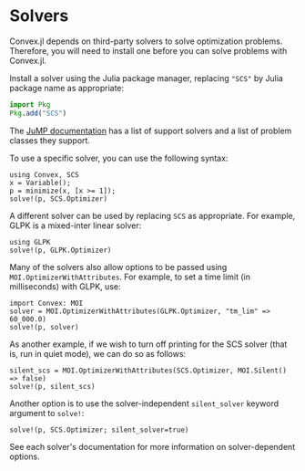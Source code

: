 # Solvers

Convex.jl depends on third-party solvers to solve optimization problems.
Therefore, you will need to install one before you can solve problems with
Convex.jl.

Install a solver using the Julia package manager, replacing `"SCS"` by Julia
package name as appropriate:
```julia
import Pkg
Pkg.add("SCS")
```

The [JuMP documentation](https://jump.dev/JuMP.jl/stable/installation/#Supported-solvers)
has a list of support solvers and a list of problem classes they support.

To use a specific solver, you can use the following syntax:
```@repl solvers
using Convex, SCS
x = Variable();
p = minimize(x, [x >= 1]);
solve!(p, SCS.Optimizer)
```

A different solver can be used by replacing `SCS` as appropriate. For example,
GLPK is a mixed-inter linear solver:
```@repl solvers
using GLPK
solve!(p, GLPK.Optimizer)
```

Many of the solvers also allow options to be passed using
`MOI.OptimizerWithAttributes`. For example, to set a time limit (in
milliseconds) with GLPK, use:
```@repl solvers
import Convex: MOI
solver = MOI.OptimizerWithAttributes(GLPK.Optimizer, "tm_lim" => 60_000.0)
solve!(p, solver)
```

As another example, if we wish to turn off printing for the SCS solver
(that is, run in quiet mode), we can do so as follows:
```@repl solvers
silent_scs = MOI.OptimizerWithAttributes(SCS.Optimizer, MOI.Silent() => false)
solve!(p, silent_scs)
```

Another option is to use the solver-independent `silent_solver` keyword
argument to `solve!`:
```@repl solvers
solve!(p, SCS.Optimizer; silent_solver=true)
```

See each solver's documentation for more information on solver-dependent
options.
